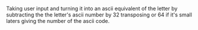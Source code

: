 
Taking user input and turning it into an ascii equivalent of the letter by subtracting the the letter's ascii number
by 32 transposing or 64 if it's small laters giving the number of the ascii code.
